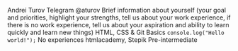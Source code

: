 Andrei Turov
Telegram @aturov
Brief information about yourself (your goal and priorities, highlight your strengths, tell us about your work experience, if there is no work experience, tell us about your aspiration and ability to learn quickly and learn new things)
HTML, CSS & Git Basics
``` console.log("Hello world!"); ```
No experiences
htmlacademy, Stepik
Pre-intermediate 
